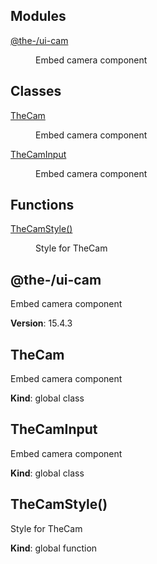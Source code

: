 <!--- Code generated by @the-/script-doc. DO NOT EDIT. -->

## Modules

<dl>
<dt><a href="#module_@the-/ui-cam">@the-/ui-cam</a></dt>
<dd><p>Embed camera component</p>
</dd>
</dl>

## Classes

<dl>
<dt><a href="#TheCam">TheCam</a></dt>
<dd><p>Embed camera component</p>
</dd>
<dt><a href="#TheCamInput">TheCamInput</a></dt>
<dd><p>Embed camera component</p>
</dd>
</dl>

## Functions

<dl>
<dt><a href="#TheCamStyle">TheCamStyle()</a></dt>
<dd><p>Style for TheCam</p>
</dd>
</dl>

<a name="module_@the-/ui-cam"></a>

## @the-/ui-cam
Embed camera component

**Version**: 15.4.3  
<a name="TheCam"></a>

## TheCam
Embed camera component

**Kind**: global class  
<a name="TheCamInput"></a>

## TheCamInput
Embed camera component

**Kind**: global class  
<a name="TheCamStyle"></a>

## TheCamStyle()
Style for TheCam

**Kind**: global function
